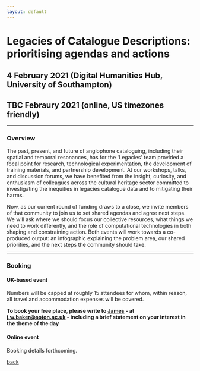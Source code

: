 ```yaml
---
layout: default
---
```


# Legacies of Catalogue Descriptions: prioritising agendas and actions

## 4 February 2021 (Digital Humanities Hub, University of Southampton)

## TBC Febraury 2021 (online, US timezones friendly)

______
### Overview

The past, present, and future of anglophone cataloguing, including their spatial and temporal resonances, has for the 'Legacies' team provided a focal point for research, technological experimentation, the development of training materials, and partnership development. At our workshops, talks, and discussion forums, we have benefited from the insight, curiosity, and enthusiasm of colleagues across the cultural heritage sector committed to investigating the inequities in legacies catalogue data and to mitigating their harms.

Now, as our current round of funding draws to a close, we invite members of that community to join us to set shared agendas and agree next steps. We will ask where we should focus our collective resources, what things we need to work differently, and the role of computational technologies in both shaping and constraining action. Both events will work towards a co-produced output: an infographic explaining the problem area, our shared priorities, and the next steps the community should take.

______
### Booking

#### UK-based event

Numbers will be capped at roughly 15 attendees for whom, within reason, all travel and accommodation expenses will be covered.

**To book your free place, please write to [James](https://www.southampton.ac.uk/humanities/about/staff/jwb1n21.page) - at j.w.baker@soton.ac.uk - including a brief statement on your interest in the theme of the day**

#### Online event

Booking details forthcoming.

[back](./)
